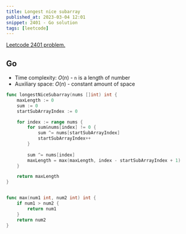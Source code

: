 ```yaml
---
title: Longest nice subarray
published_at: 2023-03-04 12:01
snippet: 2401 - Go solution
tags: [leetcode]
---
```


[Leetcode 2401 problem.](https://leetcode.com/problems/longest-nice-subarray/)

## Go

- Time complexity: $O(n)$ - `n` is a length of number
- Auxiliary space: $O(n)$ - constant amount of space

```go
func longestNiceSubarray(nums []int) int {
	maxLength := 0
	sum := 0
	startSubArrayIndex := 0

	for index := range nums {
        for sum&nums[index] != 0 {
		    sum ^= nums[startSubArrayIndex]
		    startSubArrayIndex++
	    }
	
	    sum ^= nums[index]
        maxLength = max(maxLength, index - startSubArrayIndex + 1)
    }

    return maxLength
}


func max(num1 int, num2 int) int {
	if num1 > num2 {
		return num1
    }
    return num2
}

```